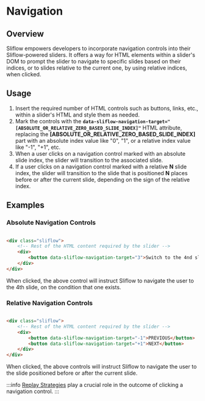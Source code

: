 # Navigation

## Overview

Sliflow empowers developers to incorporate navigation controls into their Sliflow-powered sliders. It offers a way for
HTML elements within a slider's DOM to prompt the slider to navigate to specific slides based on their indices, or to
slides relative to the current one, by using relative indices, when clicked.

## Usage

1. Insert the required number of HTML controls such as buttons, links, etc., within a slider's HTML and style them as
   needed.
2. Mark the controls with the **`data-sliflow-navigation-target="[ABSOLUTE_OR_RELATIVE_ZERO_BASED_SLIDE_INDEX]"`** HTML
   attribute, replacing the **[ABSOLUTE_OR_RELATIVE_ZERO_BASED_SLIDE_INDEX]** part with an absolute index value like
   "0", "1", or a relative index value like "-1", "+1", etc.
3. When a user clicks on a navigation control marked with an absolute slide index, the slider will transition to the
   associated slide.
4. If a user clicks on a navigation control marked with a relative **N** slide index, the slider will transition to the
   slide that is positioned **N** places before or after the current slide, depending on the sign of the relative index.

## Examples

### Absolute Navigation Controls

```html

<div class="sliflow">
    <!-- Rest of the HTML content required by the slider -->
    <div>
        <button data-sliflow-navigation-target="3">Switch to the 4nd slide</button>
    </div>
</div>
```

When clicked, the above control will instruct Sliflow to navigate the user to the 4th slide, on the condition that one
exists.

### Relative Navigation Controls

```html

<div class="sliflow">
    <!-- Rest of the HTML content required by the slider -->
    <div>
        <button data-sliflow-navigation-target="-1">PREVIOUS</button>
        <button data-sliflow-navigation-target="+1">NEXT</button>
    </div>
</div>
```

When clicked, the above controls will instruct Sliflow to navigate the user to the slide positioned before or after the 
current slide.

:::info
[Replay Strategies](/guide/replay-strategies) play a crucial role in the outcome of clicking a navigation control.
:::
